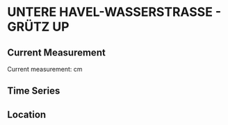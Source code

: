 # UNTERE HAVEL-WASSERSTRASSE - GRÜTZ UP

## Current Measurement

Current measurement: <Value topic="rivers/pegel-online/UHW/GRÜTZ UP/measurementValue"/> cm

## Time Series

<TimeSeries topic="rivers/pegel-online/UHW/GRÜTZ UP/measurementValue" period="week" />

## Location

<WorldMap>
  <Marker lat="52.66654757452967" lon="12.25461751880309" labelTopic="rivers/pegel-online/UHW/GRÜTZ UP" />
</WorldMap>
